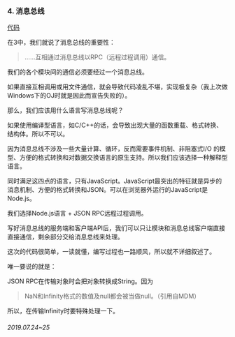 ### 4. 消息总线

[代码](4/代码)

在3中，我们就说了消息总线的重要性：

> ……互相通过消息总线以RPC（远程过程调用）通信。



我们的各个模块间的通信必须要经过一个消息总线。

如果直接互相调用或用文件通信，就会导致代码凌乱不堪，实现极复杂（我上次做Windows下的OJ时就是因此而宣告失败的）。

那么，我们应该用什么语言写消息总线呢？

如果使用编译型语言，如C/C++的话，会导致出现大量的函数重载、格式转换、结构体。所以不可以。

因为消息总线不涉及一些大量计算、循环，反而需要事件机制、非阻塞式I/O 的模型、方便的格式转换和对数据交换语言的原生支持。所以我们应该选择一种解释型语言。

同时满足这四点的语言，只有JavaScript。JavaScript最突出的特征就是异步的消息机制、方便的格式转换和JSON。可以在浏览器外运行的JavaScript是Node.js。

我们选择Node.js语言 + JSON RPC远程过程调用。

写好消息总线的服务端和客户端API后，我们可以只让模块和消息总线客户端直接直接通信，剩余部分交给消息总线来处理。

这次的代码很简单，一读就懂，编写过程也一路顺风，所以就不详细叙述了。

唯一要说的就是：

JSON RPC在传输对象时会把对象转换成String。因为

> NaN和Infinity格式的数值及null都会被当做null。（引用自MDM）

所以，在传输Infinity时要特殊处理一下。

###### 2019.07.24~25